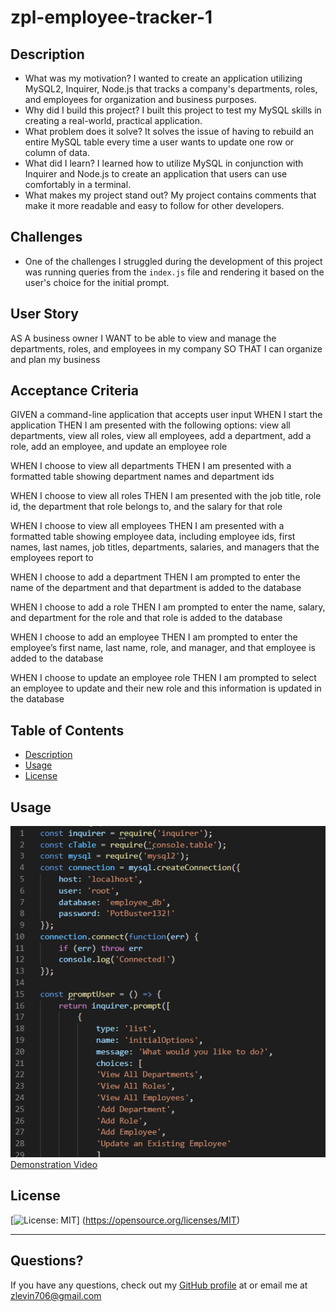 # zpl-employee-tracker-1 
  ## Description
  
  - What was my motivation? I wanted to create an application utilizing MySQL2, Inquirer, Node.js that tracks a company's departments, roles, and employees for organization and business purposes.
  - Why did I build this project? I built this project to test my MySQL skills in creating a real-world, practical application.
  - What problem does it solve? It solves the issue of having to rebuild an entire MySQL table every time a user wants to update one row or column of data.
  - What did I learn? I learned how to utilize MySQL in conjunction with Inquirer and Node.js to create an application that users can use comfortably in a terminal. 
  - What makes my project stand out? My project contains comments that make it more readable and easy to follow for other developers.

  ## Challenges
  - One of the challenges I struggled during the development of this project was running queries from the `index.js` file and rendering it based on the user's choice for the initial prompt.
  
  ## User Story
AS A business owner
I WANT to be able to view and manage the departments, roles, and employees in my company
SO THAT I can organize and plan my business

## Acceptance Criteria
GIVEN a command-line application that accepts user input
WHEN I start the application
THEN I am presented with the following options: view all departments, view all roles, view all employees, add a department, add a role, add an employee, and update an employee role

WHEN I choose to view all departments
THEN I am presented with a formatted table showing department names and department ids

WHEN I choose to view all roles
THEN I am presented with the job title, role id, the department that role belongs to, and the salary for that role

WHEN I choose to view all employees
THEN I am presented with a formatted table showing employee data, including employee ids, first names, last names, job titles, departments, salaries, and managers that the employees report to

WHEN I choose to add a department
THEN I am prompted to enter the name of the department and that department is added to the database

WHEN I choose to add a role
THEN I am prompted to enter the name, salary, and department for the role and that role is added to the database

WHEN I choose to add an employee
THEN I am prompted to enter the employee’s first name, last name, role, and manager, and that employee is added to the database

WHEN I choose to update an employee role
THEN I am prompted to select an employee to update and their new role and this information is updated in the database
  ## Table of Contents
  
  - [Description](#description)
  - [Usage](#usage)
  - [License](#license)

  ## Usage

  ![Application Preview](screenshot.png)
  [Demonstration Video](https://youtu.be/BXdA2GWe5Fc)

  ## License

  [![License: MIT](https://img.shields.io/badge/License-MIT-yellow.svg)] (https://opensource.org/licenses/MIT)

  ---

  ## Questions?
  If you have any questions, check out my [GitHub profile](https://github.com/zachary-levin) at or email me at [zlevin706@gmail.com](mailto:zlevin706@gmail.com)


